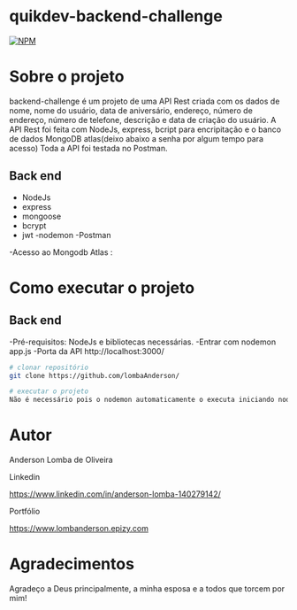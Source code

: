 # quikdev-backend-challenge
[![NPM](https://img.shields.io/npm/l/react)](https://github.com/LombaAnderson/quikdev-backend-challenge/blob/main/LICENSE)


# Sobre o projeto
backend-challenge é um projeto de uma API Rest criada com os dados de nome, nome do usuário, data de aniversário, endereço, número de endereço, número de telefone, 
descrição e data de criação do usuário. A API Rest foi feita com NodeJs, express, bcript para encripitação e o banco de dados MongoDB atlas(deixo abaixo a senha por algum tempo para acesso)
Toda a API foi testada no Postman. 
 
## Back end
- NodeJs
- express
- mongoose
- bcrypt
- jwt
-nodemon
-Postman

-Acesso ao Mongodb Atlas : 


# Como executar o projeto

## Back end
-Pré-requisitos: NodeJs e bibliotecas necessárias.
-Entrar com nodemon app.js 
-Porta da API http://localhost:3000/

```bash
# clonar repositório
git clone https://github.com/lombaAnderson/

# executar o projeto
Não é necessário pois o nodemon automaticamente o executa iniciando nodemon app.js

```

# Autor

Anderson Lomba de Oliveira

Linkedin

https://www.linkedin.com/in/anderson-lomba-140279142/

Portfólio

https://www.lombanderson.epizy.com

# Agradecimentos

Agradeço a Deus principalmente, a minha esposa e a todos que torcem por mim!

